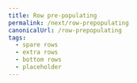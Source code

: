 ```yaml
---
title: Row pre-populating
permalink: /next/row-prepopulating
canonicalUrl: /row-prepopulating
tags:
  - spare rows
  - extra rows
  - bottom rows
  - placeholder
---
```


